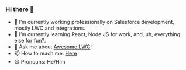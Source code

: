 ### Hi there 👋
- 🔭 I’m currently working professionally on Salesforce development, mostly LWC and integrations.
- 🌱 I’m currently learning React, Node.JS for work, and, uh, everything else for fun?.
- 💬 Ask me about [Awesome LWC](https://github.com/Confirm4Crit/awesome-lwc)!
- 📫 How to reach me: [Here](https://milesrobson.com/)
- 😄 Pronouns: He/Him
<!--
**Confirm4Crit/Confirm4Crit** is a ✨ _special_ ✨ repository because its `README.md` (this file) appears on your GitHub profile.

Here are some ideas to get you started:

- 🔭 I’m currently working on ...
- 🌱 I’m currently learning ...
- 👯 I’m looking to collaborate on ...
- 🤔 I’m looking for help with ...
- 💬 Ask me about ...
- 📫 How to reach me: ...
- 😄 Pronouns: ...
- ⚡ Fun fact: ...
-->
